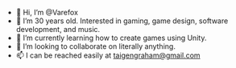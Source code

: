 - 👋 Hi, I’m @Varefox
- 👀 I’m 30 years old. Interested in gaming, game design, software development, and music.
- 🌱 I’m currently learning how to create games using Unity.
- 💞️ I’m looking to collaborate on literally anything.
- 📫 I can be reached easily at taigengraham@gmail.com

<!---
Varefox/Varefox is a ✨ special ✨ repository because its `README.md` (this file) appears on your GitHub profile.
You can click the Preview link to take a look at your changes.
--->
